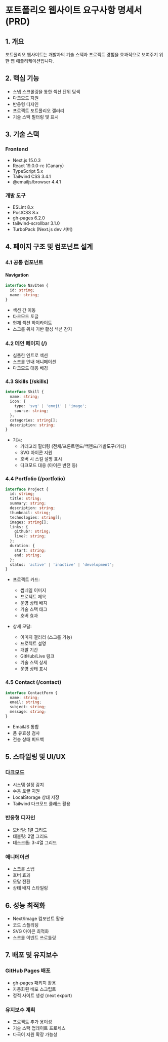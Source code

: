 # 포트폴리오 웹사이트 요구사항 명세서 (PRD)

## 1. 개요
포트폴리오 웹사이트는 개발자의 기술 스택과 프로젝트 경험을 효과적으로 보여주기 위한 웹 애플리케이션입니다.

## 2. 핵심 기능
- 스냅 스크롤링을 통한 섹션 단위 탐색
- 다크모드 지원
- 반응형 디자인
- 프로젝트 포트폴리오 갤러리
- 기술 스택 필터링 및 표시

## 3. 기술 스택
### Frontend
- Next.js 15.0.3
- React 19.0.0-rc (Canary)
- TypeScript 5.x
- Tailwind CSS 3.4.1
- @emailjs/browser 4.4.1

### 개발 도구
- ESLint 8.x
- PostCSS 8.x
- gh-pages 6.2.0
- tailwind-scrollbar 3.1.0
- TurboPack (Next.js dev 서버)

## 4. 페이지 구조 및 컴포넌트 설계

### 4.1 공통 컴포넌트
#### Navigation
```typescript
interface NavItem {
  id: string;
  name: string;
}
```
- 섹션 간 이동
- 다크모드 토글
- 현재 섹션 하이라이트
- 스크롤 위치 기반 활성 섹션 감지

### 4.2 메인 페이지 (/)
- 심플한 인트로 섹션
- 스크롤 안내 애니메이션
- 다크모드 대응 배경

### 4.3 Skills (/skills)
```typescript
interface Skill {
  name: string;
  icon: {
    type: 'svg' | 'emoji' | 'image';
    source: string;
  };
  categories: string[];
  description: string;
}
```
- 기능:
  - 카테고리 필터링 (전체/프론트엔드/백엔드/개발도구/기타)
  - SVG 아이콘 지원
  - 호버 시 스킬 설명 표시
  - 다크모드 대응 (아이콘 반전 등)

### 4.4 Portfolio (/portfolio)
```typescript
interface Project {
  id: string;
  title: string;
  summary: string;
  description: string;
  thumbnail: string;
  technologies: string[];
  images: string[];
  links: {
    github?: string;
    live?: string;
  };
  duration: {
    start: string;
    end: string;
  };
  status: 'active' | 'inactive' | 'development';
}
```
- 프로젝트 카드:
  - 썸네일 이미지
  - 프로젝트 제목
  - 운영 상태 배지
  - 기술 스택 태그
  - 호버 효과

- 상세 모달:
  - 이미지 갤러리 (스크롤 가능)
  - 프로젝트 설명
  - 개발 기간
  - GitHub/Live 링크
  - 기술 스택 상세
  - 운영 상태 표시

### 4.5 Contact (/contact)
```typescript
interface ContactForm {
  name: string;
  email: string;
  subject: string;
  message: string;
}
```
- EmailJS 통합
- 폼 유효성 검사
- 전송 상태 피드백

## 5. 스타일링 및 UI/UX
### 다크모드
- 시스템 설정 감지
- 수동 토글 지원
- LocalStorage 상태 저장
- Tailwind 다크모드 클래스 활용

### 반응형 디자인
- 모바일: 1열 그리드
- 태블릿: 2열 그리드
- 데스크톱: 3-4열 그리드

### 애니메이션
- 스크롤 스냅
- 호버 효과
- 모달 전환
- 상태 배지 스타일링

## 6. 성능 최적화
- Next/Image 컴포넌트 활용
- 코드 스플리팅
- SVG 아이콘 최적화
- 스크롤 이벤트 쓰로틀링

## 7. 배포 및 유지보수
### GitHub Pages 배포
- gh-pages 패키지 활용
- 자동화된 배포 스크립트
- 정적 사이트 생성 (next export)

### 유지보수 계획
- 프로젝트 추가 용이성
- 기술 스택 업데이트 프로세스
- 다국어 지원 확장 가능성 